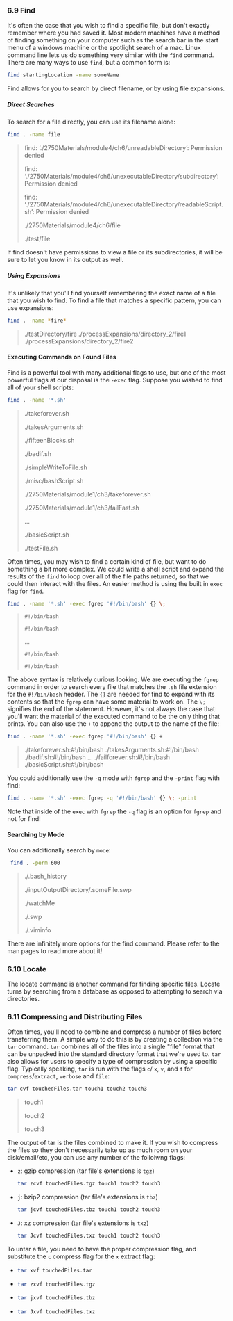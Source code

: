 

### 6.9 Find

It's often the case that you wish to find a specific file, but don't exactly remember where you had saved it. Most modern machines have a method of finding something on your computer such as the search bar in the start menu of a windows machine or the spotlight search of a mac. Linux command line lets us do something very similar with the `find` command. There are many ways to use `find`, but a common form is: 

```bash
find startingLocation -name someName
```

Find allows for you to search by direct filename, or by using file expansions. 

##### Direct Searches

To search for a file directly, you can use its filename alone: 

```bash
find . -name file
```

> find: ‘./2750Materials/module4/ch6/unreadableDirectory’: Permission denied
>
> find: ‘./2750Materials/module4/ch6/unexecutableDirectory/subdirectory’: Permission denied
>
> find: ‘./2750Materials/module4/ch6/unexecutableDirectory/readableScript.sh’: Permission denied
>
> ./2750Materials/module4/ch6/file
>
> ./test/file

If find doesn't have permissions to view a file or its subdirectories, it will be sure to let you know in its output as well. 



##### Using Expansions

It's unlikely that you'll find yourself remembering the exact name of a file that you wish to find. To find a file that matches a specific pattern, you can use expansions: 

```bash
find . -name *fire*
```

> ./testDirectory/fire
> ./processExpansions/directory_2/fire1
> ./processExpansions/directory_2/fire2



#### Executing Commands on Found Files

Find is a powerful tool with  many additional flags to use, but one of the most powerful flags at our disposal is the `-exec` flag. Suppose you wished to find all of your shell scripts: 

```bash
find . -name '*.sh'
```

> ./takeforever.sh
>
> ./takesArguments.sh
>
> ./fifteenBlocks.sh
>
> ./badif.sh
>
> ./simpleWriteToFile.sh
>
> ./misc/bashScript.sh
>
> ./2750Materials/module1/ch3/takeforever.sh
>
> ./2750Materials/module1/ch3/failFast.sh
>
> ...
>
> ./basicScript.sh
>
> ./testFile.sh

Often times, you may wish to find a certain kind of file, but want to do something a bit more complex. We could write a shell script and expand the results of the `find` to loop over all of the file paths returned, so that we could then interact with the files. An easier method is using the built in `exec` flag for `find`. 

```bash
find . -name '*.sh' -exec fgrep '#!/bin/bash' {} \; 
```

> `#!/bin/bash`
>
> `#!/bin/bash`
>
> ...
>
> `#!/bin/bash`
>
> `#!/bin/bash`

The above syntax is relatively curious looking. We are executing the `fgrep` command in order to search every file that matches the `.sh` file extension for the `#!/bin/bash` header. The `{}` are needed for find to expand with its contents so that the `fgrep` can have some material to work on. The `\;` signifies the end of the statement. However, it's not always the case that you'll want the material of the executed command to be the only thing that prints. You can also use the `+` to append the output to the name of the file: 

```bash
find . -name '*.sh' -exec fgrep '#!/bin/bash' {} + 
```

> ./takeforever.sh:#!/bin/bash
> ./takesArguments.sh:#!/bin/bash
> ./badif.sh:#!/bin/bash
> ...
> ./failforever.sh:#!/bin/bash
> ./basicScript.sh:#!/bin/bash

You could additionally use the `-q` mode with `fgrep` and the `-print` flag with find: 

```bash
find . -name '*.sh' -exec fgrep -q '#!/bin/bash' {} \; -print
```

Note that inside of the `exec` with `fgrep` the `-q` flag is an option for `fgrep` and not for find! 

#### Searching by Mode

You can additionally search by `mode`: 

```bash
 find . -perm 600
```

> ./.bash_history
>
> ./inputOutputDirectory/.someFile.swp
>
> ./watchMe
>
> ./.swp
>
> ./.viminfo



There are infinitely more options for the find command. Please refer to the man pages to read more about it! 



### 6.10 Locate

The locate command is another command for finding specific files. Locate turns by searching from a database as opposed to attempting to search via directories. 

### 6.11 Compressing and Distributing Files

Often times, you'll need to combine and compress a number of files before transferring them. A simple way to do this is by creating a collection via the `tar` command. `tar` combines all of the files into a single "file" format that can be unpacked into the standard directory format that we're used to. `tar` also allows for users to specify a type of compression by using a specific flag. Typically speaking, `tar` is run with the flags `c`/ `x`, `v`, and `f` for `compress`/`extract`, `verbose` and `file`: 

```bash
tar cvf touchedFiles.tar touch1 touch2 touch3
```

> touch1
>
> touch2
>
> touch3

The output of tar is the files combined to make it. If you wish to compress the files so they don't necessarily take up as much room on your disk/email/etc, you can use any number of the folloiwng flags: 

- `z`: gzip compression (tar file's extensions is `tgz`)

  ```bash
  tar zcvf touchedFiles.tgz touch1 touch2 touch3
  ```

- `j`: bzip2 compression (tar file's extensions is `tbz`)

  ```bash
  tar jcvf touchedFiles.tbz touch1 touch2 touch3
  ```

- `J`: xz compression (tar file's extensions is `txz`)

  ```bash
  tar Jcvf touchedFiles.txz touch1 touch2 touch3
  ```

  

To untar a file, you need to have the proper compression flag, and substitute the `c` compress flag for the `x` extract flag: 

- ```bash
  tar xvf touchedFiles.tar
  ```

- ```bash
  tar zxvf touchedFiles.tgz
  ```

- ```bash
  tar jxvf touchedFiles.tbz
  ```

- ```bash
  tar Jxvf touchedFiles.txz
  ```





  